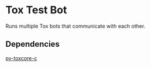 # Tox Test Bot
Runs multiple Tox bots that communicate with each other.

## Dependencies

[py-toxcore-c](https://github.com/TokTok/py-toxcore-c)
